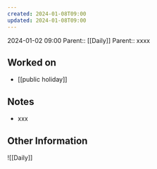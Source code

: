 ```yaml
---
created: 2024-01-08T09:00
updated: 2024-01-08T09:00
---
```

2024-01-02 09:00
Parent:: [[Daily]] 
Parent:: xxxx
## Worked on

- [[public holiday]]

## Notes

- xxx

## Other Information

![[Daily]]
